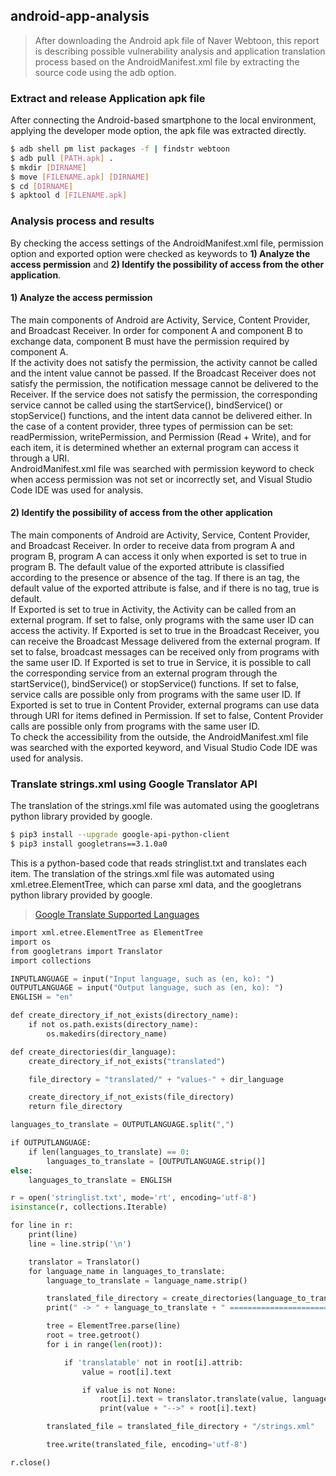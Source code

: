 ## android-app-analysis
> After downloading the Android apk file of Naver Webtoon, this report is describing possible vulnerability analysis and application translation process based on the AndroidManifest.xml file by extracting the source code using the adb option.  

### Extract and release Application apk file
After connecting the Android-based smartphone to the local environment, applying the developer mode option, the apk file was extracted directly.  
```sh
$ adb shell pm list packages -f | findstr webtoon
$ adb pull [PATH.apk] .
$ mkdir [DIRNAME]
$ move [FILENAME.apk] [DIRNAME]
$ cd [DIRNAME]
$ apktool d [FILENAME.apk]
```

### Analysis process and results
By checking the access settings of the AndroidManifest.xml file, permission option and exported option were checked as keywords to **1) Analyze the access permission** and **2) Identify the possibility of access from the other application**.  
#### 1) Analyze the access permission
The main components of Android are Activity, Service, Content Provider, and Broadcast Receiver. In order for component A and component B to exchange data, component B must have the permission required by component A.  
If the activity does not satisfy the permission, the activity cannot be called and the intent value cannot be passed. If the Broadcast Receiver does not satisfy the permission, the notification message cannot be delivered to the Receiver. If the service does not satisfy the permission, the corresponding service cannot be called using the startService(), bindService() or stopService() functions, and the intent data cannot be delivered either. In the case of a content provider, three types of permission can be set: readPermission, writePermission, and Permission (Read + Write), and for each item, it is determined whether an external program can access it through a URI.  
AndroidManifest.xml file was searched with permission keyword to check when access permission was not set or incorrectly set, and Visual Studio Code IDE was used for analysis.  
#### 2) Identify the possibility of access from the other application
The main components of Android are Activity, Service, Content Provider, and Broadcast Receiver. In order to receive data from program A and program B, program A can access it only when exported is set to true in program B. The default value of the exported attribute is classified according to the presence or absence of the <intent-filter> tag. If there is an <intent-filter> tag, the default value of the exported attribute is false, and if there is no <intent-filter> tag, true is default.  
If Exported is set to true in Activity, the Activity can be called from an external program. If set to false, only programs with the same user ID can access the activity. If Exported is set to true in the Broadcast Receiver, you can receive the Broadcast Message delivered from the external program. If set to false, broadcast messages can be received only from programs with the same user ID. If Exported is set to true in Service, it is possible to call the corresponding service from an external program through the startService(), bindService() or stopService() functions. If set to false, service calls are possible only from programs with the same user ID. If Exported is set to true in Content Provider, external programs can use data through URI for items defined in Permission. If set to false, Content Provider calls are possible only from programs with the same user ID.  
To check the accessibility from the outside, the AndroidManifest.xml file was searched with the exported keyword, and Visual Studio Code IDE was used for analysis.  


### Translate strings.xml using Google Translator API
The translation of the strings.xml file was automated using the googletrans python library provided by google.  
```sh
$ pip3 install --upgrade google-api-python-client
$ pip3 install googletrans==3.1.0a0
```
This is a python-based code that reads stringlist.txt and translates each item. The translation of the strings.xml file was automated using xml.etree.ElementTree, which can parse xml data, and the googletrans python library provided by google.  
> [Google Translate Supported Languages](http://py-googletrans.readthedocs.io/en/latest/#googletrans-languages)
```py
import xml.etree.ElementTree as ElementTree
import os
from googletrans import Translator
import collections

INPUTLANGUAGE = input("Input language, such as (en, ko): ")
OUTPUTLANGUAGE = input("Output language, such as (en, ko): ")
ENGLISH = "en"

def create_directory_if_not_exists(directory_name):
    if not os.path.exists(directory_name):
        os.makedirs(directory_name)

def create_directories(dir_language):
    create_directory_if_not_exists("translated")

    file_directory = "translated/" + "values-" + dir_language

    create_directory_if_not_exists(file_directory)
    return file_directory

languages_to_translate = OUTPUTLANGUAGE.split(",")

if OUTPUTLANGUAGE:
    if len(languages_to_translate) == 0:
        languages_to_translate = [OUTPUTLANGUAGE.strip()]
else:
    languages_to_translate = ENGLISH

r = open('stringlist.txt', mode='rt', encoding='utf-8')
isinstance(r, collections.Iterable)

for line in r:
    print(line)
    line = line.strip('\n')

    translator = Translator()
    for language_name in languages_to_translate:
        language_to_translate = language_name.strip()

        translated_file_directory = create_directories(language_to_translate)
        print(" -> " + language_to_translate + " =========================")

        tree = ElementTree.parse(line)
        root = tree.getroot()
        for i in range(len(root)):

            if 'translatable' not in root[i].attrib:
                value = root[i].text

                if value is not None:
                    root[i].text = translator.translate(value, language_to_translate).text.title().strip()
                    print(value + "-->" + root[i].text)

        translated_file = translated_file_directory + "/strings.xml"

        tree.write(translated_file, encoding='utf-8')

r.close()
```